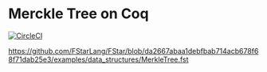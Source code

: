 # Merckle Tree on Coq

[![CircleCI](https://circleci.com/gh/proof-ninja/merckletree_coq.svg?style=svg)](https://circleci.com/gh/proof-ninja/merckletree_coq)

https://github.com/FStarLang/FStar/blob/da2667abaa1debfbab714acb678f68f71dab25e3/examples/data_structures/MerkleTree.fst


